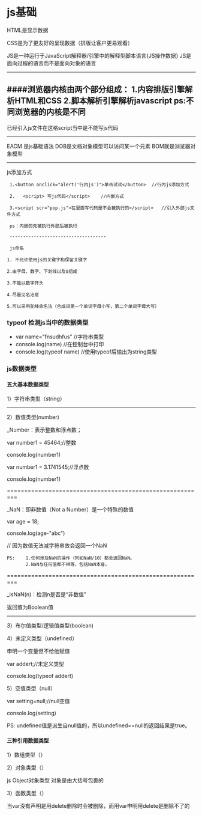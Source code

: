  # js基础

HTML是显示数据

CSS是为了更友好的呈现数据（排版让客户更易观看）

JS是一种运行于JavaScript解释器/引擎中的解释型脚本语言{JS操作数据}
JS是面向过程的语言而不是面向对象的语言

------------------------------------------------------------------------------

####浏览器内核由两个部分组成：
            1.内容排版引擎解析HTML和CSS
            2.脚本解析引擎解析javascript
             ps:不同浏览器的内核是不同
--------------------------------------

已经引入js文件在这格script当中是不能写js代码

------------------------------------------------------

EACM 是js基础语法
DOB是文档对象模型可以访问某一个元素
BOM就是浏览器对象模型

-----------------------------------------------------

js添加方式
    
     1.<button onclick="alert('行内js')">单击试试</button>  //行内js添加方式

     2.   <script> 写js代码</script>    //内嵌方式

     3.<script scr="pop.js">在里面写代码是不会被执行的</script>   //引入外部js文件方式

     ps：内嵌的先被执行外部后被执行

     ------------------------------------

     js命名

    1. 不允许使用js的关键字和保留关键字

    2.由字母、数字、下划线以及$组成

    3.不能以数字开头

    4.尽量见名治意

    5.可以采用驼峰命名法（合成词第一个单词字母小写，第二个单词字母大写）

    

     
       
    
  

### typeof 检测js当中的数据类型
* var name="fnsudhfus"  //字符串类型
* console.log(name)  //在控制台中打印
* console.log(typeof name)  //使用typeof后输出为string类型
### js数据类型
#### 五大基本数据类型

1）字符串类型（string）

--------------------------------------------

2）数值类型(number)

_Number：表示整数和浮点数；

var number1 = 45464;//整数

console.log(number1)

var number1 = 3.1741545;//浮点数

console.log(number1)

=========================================================

_NaN：即非数值（Not a Number）是一个特殊的数值

var age = 18;

console.log(age-"abc")

//  因为数值无法减字符串故会返回一个NaN

    PS:    1.任何涉及NaN的操作（列如NaN/10）都会返回NaN。
           2.NaN与任何值都不相等，包括NaN本身。
=========================================================

_isNaN(n)：检测n是否是“非数值”

返回值为Boolean值

-------------------------------------------------------------------

3）布尔值类型/逻辑值类型(boolean)

4）未定义类型（undefined）

申明一个变量但不给他赋值

var addert;//未定义类型

console.log(typeof addert)

5）空值类型（null）

var setting=null;//null空值

console.log(setting)

PS:  undefined值是派生自null值的，所以undefined==null的返回结果是true。


#### 三种引用数据类型

1）数组类型（）

2）对象类型（） 

js Object对象类型
   对象是由大括号包裹的 





3）函数类型（）


当var没有声明是用delete删除时会被删除，而用var申明用delete是删除不了的


